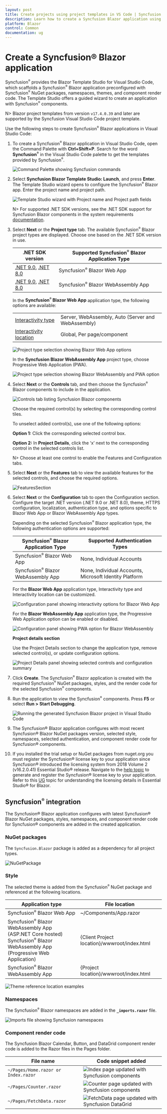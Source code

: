 ```yaml
---
layout: post
title: Create projects using project templates in VS Code | Syncfusion
description: Learn how to create a Syncfusion Blazor application using the Syncfusion Blazor extension for Visual Studio Code.
platform: Blazor
control: Common
documentation: ug
---
```


# Create a Syncfusion® Blazor application

Syncfusion<sup style="font-size:70%">&reg;</sup> provides the Blazor Template Studio for Visual Studio Code, which scaffolds a Syncfusion<sup style="font-size:70%">&reg;</sup> Blazor application preconfigured with Syncfusion<sup style="font-size:70%">&reg;</sup> NuGet packages, namespaces, themes, and component render code. The Template Studio offers a guided wizard to create an application with Syncfusion<sup style="font-size:70%">&reg;</sup> components.

N> Blazor project templates from version `v17.4.0.39` and later are supported by the Syncfusion Visual Studio Code project template.

Use the following steps to create Syncfusion<sup style="font-size:70%">&reg;</sup> Blazor applications in Visual Studio Code:

1. To create a Syncfusion<sup style="font-size:70%">&reg;</sup> Blazor application in Visual Studio Code, open the Command Palette with **Ctrl+Shift+P**. Search for the word **Syncfusion<sup style="font-size:70%">&reg;</sup>** in the Visual Studio Code palette to get the templates provided by Syncfusion<sup style="font-size:70%">&reg;</sup>.

    ![Command Palette showing Syncfusion commands](images/CreateBlazorProjectPalette.png)

2. Select **Syncfusion Blazor Template Studio: Launch**, and press **Enter**. The Template Studio wizard opens to configure the Syncfusion<sup style="font-size:70%">&reg;</sup> Blazor app. Enter the project name and project path.

    ![Template Studio wizard with Project name and Project path fields](images/ProjectLocationName1.png)

    N> For supported .NET SDK versions, see the .NET SDK support for Syncfusion Blazor components in the system requirements [documentation](https://blazor.syncfusion.com/documentation/system-requirements#net-sdk).

3. Select **Next** or the **Project type** tab. The available Syncfusion<sup style="font-size:70%">&reg;</sup> Blazor project types are displayed. Choose one based on the .NET SDK version in use.

    | .NET SDK version | Supported Syncfusion<sup style="font-size:70%">&reg;</sup> Blazor Application Type |
    | ---------------- | -------------------------------------------- |
    | [.NET 9.0](https://dotnet.microsoft.com/en-us/download/dotnet/9.0), [.NET 8.0](https://dotnet.microsoft.com/en-us/download/dotnet/8.0) | Syncfusion<sup style="font-size:70%">&reg;</sup> Blazor Web App |
    | [.NET 9.0](https://dotnet.microsoft.com/en-us/download/dotnet/9.0), [.NET 8.0](https://dotnet.microsoft.com/en-us/download/dotnet/8.0) | Syncfusion<sup style="font-size:70%">&reg;</sup> Blazor WebAssembly App |
    
    In the **Syncfusion<sup style="font-size:70%">&reg;</sup> Blazor Web App** application type, the following options are available:

    <table>
    <tbody>
    <tr>
    <td>
    <a href="https://learn.microsoft.com/en-us/aspnet/core/blazor/components/render-modes?view=aspnetcore-8.0#render-modes">Interactivity type</a>
    </td>
    <td>
    Server, WebAssembly, Auto (Server and WebAssembly)
    </td>
    </tr>
    <tr>
    <td>
    <a href="https://learn.microsoft.com/en-us/aspnet/core/blazor/tooling?view=aspnetcore-8.0&pivots=windows">Interactivity location</a>
    </td>
    <td>
    Global, Per page/component
    </td>
    </tr>
    </tbody>
    </table>

    ![Project type selection showing Blazor Web App options](images/WebAppType1.png)

     In the **Syncfusion Blazor WebAssembly App** project type, choose Progressive Web Application (PWA).

     ![Project type selection showing Blazor WebAssembly and PWA option](images/ProjectTypeDetails1.png)

4. Select **Next** or the **Controls** tab, and then choose the Syncfusion<sup style="font-size:70%">&reg;</sup> Blazor components to include in the application.

     ![Controls tab listing Syncfusion Blazor components](images/ControlsSection.png)

     Choose the required control(s) by selecting the corresponding control tiles.

     To unselect added control(s), use one of the following options:

     **Option 1:** Click the corresponding selected control box.

     **Option 2:** In **Project Details**, click the ‘x’ next to the corresponding control in the selected controls list.

     N> Choose at least one control to enable the Features and Configuration tabs.

5. Select **Next** or the **Features** tab to view the available features for the selected controls, and choose the required options.

    ![FeaturesSection](images/FeaturesSection.png)

6. Select **Next** or the **Configuration** tab to open the Configuration section. Configure the target .NET version (.NET 9.0 or .NET 8.0), theme, HTTPS configuration, localization, authentication type, and options specific to Blazor Web App or Blazor WebAssembly App types.

     Depending on the selected Syncfusion<sup style="font-size:70%">&reg;</sup> Blazor application type, the following authentication options are supported:

     | Syncfusion<sup style="font-size:70%">&reg;</sup> Blazor Application Type | Supported Authentication Types |
     | ------------- | ------------- |
     | Syncfusion<sup style="font-size:70%">&reg;</sup> Blazor Web App | None, Individual Accounts |
     | Syncfusion<sup style="font-size:70%">&reg;</sup> Blazor WebAssembly App | None, Individual Accounts, Microsoft Identity Platform |

     For the **Blazor Web App** application type, Interactivity type and Interactivity location can be customized.

     ![Configuration panel showing interactivity options for Blazor Web App](images/WebApp.png)

     For the **Blazor WebAssembly App** application type, the Progressive Web Application option can be enabled or disabled.

     ![Configuration panel showing PWA option for Blazor WebAssembly](images/WebAssembly.png)

     **Project details section**

     Use the Project Details section to change the application type, remove selected control(s), or update configuration options.

    ![Project Details panel showing selected controls and configuration summary](images/ProjectDetailsRightSide.png)

7. Click **Create**. The Syncfusion<sup style="font-size:70%">&reg;</sup> Blazor application is created with the required Syncfusion<sup style="font-size:70%">&reg;</sup> NuGet packages, styles, and the render code for the selected Syncfusion<sup style="font-size:70%">&reg;</sup> components.

    
8. Run the application to view the Syncfusion<sup style="font-size:70%">&reg;</sup> components. Press **F5** or select **Run > Start Debugging**.

     ![Running the generated Syncfusion Blazor project in Visual Studio Code](images/RunProject.png)

9. The Syncfusion® Blazor application configures with most recent Syncfusion® Blazor NuGet packages version, selected style, namespaces, selected authentication, and component render code for Syncfusion® components.

10. If you installed the trial setup or NuGet packages from nuget.org you must register the Syncfusion® license key to your application since Syncfusion® introduced the licensing system from 2018 Volume 2 (v16.2.0.41) Essential Studio® release. Navigate to the [help topic](https://help.syncfusion.com/common/essential-studio/licensing/license-key#how-to-generate-syncfusion-license-key) to generate and register the Syncfusion® license key to your application. Refer to this [UG](https://blazor.syncfusion.com/documentation/getting-started/license-key/overview) topic for understanding the licensing details in Essential Studio® for Blazor.

## Syncfusion<sup style="font-size:70%">&reg;</sup> integration

The Syncfusion® Blazor application configures with latest Syncfusion® Blazor NuGet packages, styles, namespaces, and component render code for Syncfusion® components are added in the created application.

### NuGet packages

The `Syncfusion.Blazor` package is added as a dependency for all project types.

![NuGetPackage](images/NuGetPackage.png)

### Style

The selected theme is added from the Syncfusion<sup style="font-size:70%">&reg;</sup> NuGet package and referenced at the following locations.

| Application type  | File location  |
|---|---|
| Syncfusion<sup style="font-size:70%">&reg;</sup> Blazor Web App | ~/Components/App.razor |
| Syncfusion<sup style="font-size:70%">&reg;</sup> Blazor WebAssembly App (ASP.NET Core hosted) <br/> Syncfusion<sup style="font-size:70%">&reg;</sup> Blazor WebAssembly App (Progressive Web Application) | {Client Project location}/wwwroot/index.html  |
| Syncfusion<sup style="font-size:70%">&reg;</sup> Blazor WebAssembly App  | {Project location}/wwwroot/index.html|

![Theme reference location examples](images/CDNLink.png)

### Namespaces

The Syncfusion<sup style="font-size:70%">&reg;</sup> Blazor namespaces are added in the **`_imports.razor`** file.

![Imports file showing Syncfusion namespaces](images/NameSpace.png)

### Component render code

The Syncfusion Blazor Calendar, Button, and DataGrid component render code is added to the Razor files in the Pages folder.

| File name  | Code snippet added |
|---|---|
| `~/Pages/Home.razor or Index.razor`  | ![Index page updated with Syncfusion components](images/IndexFileChange.png) |
| `~/Pages/Counter.razor` | ![Counter page updated with Syncfusion components](images/CounterPageChange.png) |
| `~/Pages/FetchData.razor`  | ![FetchData page updated with Syncfusion DataGrid](images/FetchDataPageChange.png) |
